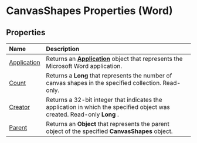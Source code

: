 
# CanvasShapes Properties (Word)

## Properties



|**Name**|**Description**|
|:-----|:-----|
|[Application](d6f73adf-3502-3e1e-1e4e-39a6a810a1a3.md)|Returns an  **[Application](d1cf6f8f-4e88-bf01-93b4-90a83f79cb44.md)** object that represents the Microsoft Word application.|
|[Count](d6f54f95-716b-1b6a-33b8-0dbbc1006a2b.md)|Returns a  **Long** that represents the number of canvas shapes in the specified collection. Read-only.|
|[Creator](940d02d5-57b1-50da-7a3f-4ca734024fee.md)|Returns a 32-bit integer that indicates the application in which the specified object was created. Read-only  **Long** .|
|[Parent](5ae206b8-bc15-8a98-9c3a-fff92efa5948.md)|Returns an  **Object** that represents the parent object of the specified **CanvasShapes** object.|
